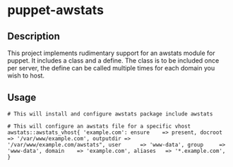 puppet-awstats
==============

Description
-----------
This project implements rudimentary support for an awstats module for puppet. It includes a class and a define. The class is to be included once per server, the define can be called multiple times for each domain you wish to host.

Usage
-----

`# This will install and configure awstats package
include awstats`

`# This will configure an awstats file for a specific vhost
awstats::awstats_vhost{ 'example.com':
  ensure    => present,
  docroot   => '/var/www/example.com',
  outputdir => '/var/www/example.com/awstats",
  user      => 'www-data',
  group     => 'www-data',
  domain    => 'example.com',
  aliases   => '*.example.com',
}`